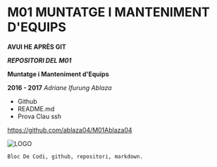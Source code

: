 # M01 MUNTATGE I MANTENIMENT D'EQUIPS

**AVUI HE APRÈS GIT**

***REPOSITORI DEL M01***

**Muntatge i Manteniment d'Equips** 

**2016 - 2017** *Adriane Ifurung Ablaza*

* Github
* README.md
* Prova Clau ssh

https://github.com/ablaza04/M01Ablaza04

![**LOGO**](/home/users/inf/hism1/ism7047186/Documents/markdown-plus/github_logo.png)

    Bloc De Codi, github, repositori, markdown.

